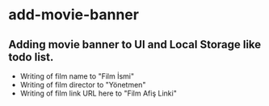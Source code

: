 # add-movie-banner
## Adding movie banner to UI and Local Storage like todo list.
- Writing of film name to "Film İsmi"
- Writing of film director to "Yönetmen"
- Writing of film link URL here to "Film Afiş Linki"





